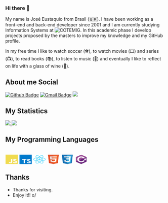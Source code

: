 ### Hi there 👋

<!-- 
[![Twitter Badge](https://img.shields.io/badge/-@jemsantos-6633cc?style=flat-square&labelColor=6633cc&logo=twitter&logoColor=white&link=https://twitter.com/jemsantos)](https://twitter.com/jemsantos)
[![Linkedin Badge](https://img.shields.io/badge/-José%20Eustaquio-6633cc?style=flat-square&logo=Linkedin&logoColor=white&link=https://www.linkedin.com/in/jose-eustaquio-santos/)](https://www.linkedin.com/in/jose-eustaquio-santos/) 
[![Gmail Badge](https://img.shields.io/badge/-eustaquio.cadastros@gmail.com-6633cc?style=flat-square&logo=Gmail&logoColor=white&link=mailto:eustaquio.cadastros@gmail.com)](mailto:eustaquio.cadastros@gmail.com) -->

<!--
**jemsantos/jemsantos** is a ✨ _special_ ✨ repository because its `README.md` (this file) appears on your GitHub profile.

Here are some ideas to get you started:

- 🔭 I’m currently working on ...
- 🌱 I’m currently learning ...
- 👯 I’m looking to collaborate on ...
- 🤔 I’m looking for help with ...
- 💬 Ask me about ...
- 📫 How to reach me: ...
- 😄 Pronouns: ...
- ⚡ Fun fact: ...
-->

My name is José Eustaquio from Brasil (🇧🇷). I have been working as a front-end and back-end developer since 2001 and I am currently studying Information Systems at ![COTEMIG](htps://www.cotemig.com.br). In this academic phase I develop projects proposed by the masters to improve my knowledge and my GitHub profile.

In my free time I like to watch soccer (⚽️), to watch movies (🎞️) and series (📺), to read books (📚), to listen to music (🎵) and eventually I like to reflect on life with a glass of wine (🍺).

<!--
Would you like to find me?

[![Blog Badge](https://img.shields.io/badge/Blog-felipefialho.com-black)](https://felipefialho.com/blog)
[![Youtube Badge](https://img.shields.io/badge/-Youtube-FF0000?style=flat-square&labelColor=FF0000&logo=youtube&logoColor=white&link=https://youtube.com/c/FelipeFialhoDev)](https://youtube.com/c/FelipeFialhoDev)
[![Twitter Badge](https://img.shields.io/badge/-Twitter-1ca0f1?style=flat-square&labelColor=1ca0f1&logo=twitter&logoColor=white&link=https://twitter.com/felipefialho_)](https://twitter.com/felipefialho_)
[![Linkedin Badge](https://img.shields.io/badge/-LinkedIn-blue?style=flat-square&logo=Linkedin&logoColor=white&link=https://www.linkedin.com/in/felipefialho)](https://www.linkedin.com/in/felipefialho)
-->

## About me Social
[![Github Badge](https://img.shields.io/badge/-Github-000?style=flat-square&logo=Github&logoColor=white&link=https://github.com/jemsantos)](https://github.com/jemsantos)
[![Gmail Badge](https://img.shields.io/badge/-Gmail-c14438?style=flat-square&logo=Gmail&logoColor=white&link=mailto:eustaquio.cadastros@gmail.com)](mailto:eustaquio.cadastros@gmail.com)
<a href="https://instagram.com/jemsantos" target="_blank"><img src="https://img.shields.io/badge/-Instagram-%23E4405F?style=for-the-badge&logo=instagram&logoColor=white" target="_blank"></a>

 <!--
[![Linkedin Badge](https://img.shields.io/badge/-LinkedIn-blue?style=flat-square&logo=Linkedin&logoColor=white&link=link_do_seu_perfil_no_linkedin)](link_do_seu_perfil_no_linkedin)
[![Whatsapp Badge](https://img.shields.io/badge/-Whatsapp-4CA143?style=flat-square&labelColor=4CA143&logo=whatsapp&logoColor=white&link=https://api.whatsapp.com/send?phone=seu_telefone_55+DDD+número_de_telefone&text=Hello!)](https://api.whatsapp.com/send?phone=seu_telefone_55+DDD+número_de_telefone&text=Hello!) -->


###

## My Statistics 
<a href="https://github.com/jemsantos">
  <img height="180em" src="https://github-readme-stats-eight-theta.vercel.app/api?username=jemsantos&show_icons=true&theme=dracula&include_all_commits=true&count_private=true"/>
  <img height="180em" src="https://github-readme-stats-eight-theta.vercel.app/api/top-langs/?username=jemsantos&layout=compact&langs_count=8&theme=dracula"/>
</a>
<div style="display: inline_block">
 
 ###
 
## My Programming Languages
<br>
  <img align="center" alt="Jemsantos-JS" height="30" width="40" src="https://raw.githubusercontent.com/devicons/devicon/master/icons/javascript/javascript-plain.svg">
  <img align="center" alt="Jemsantos-TS" height="30" width="40" src="https://raw.githubusercontent.com/devicons/devicon/master/icons/typescript/typescript-plain.svg">
  <img align="center" alt="Jemsantos-React" height="30" width="40" src="https://raw.githubusercontent.com/devicons/devicon/master/icons/react/react-original.svg">
  <img align="center" alt="Jemsantos-HTML" height="30" width="40" src="https://raw.githubusercontent.com/devicons/devicon/master/icons/html5/html5-original.svg">
  <img align="center" alt="Jemsantos-CSS" height="30" width="40" src="https://raw.githubusercontent.com/devicons/devicon/master/icons/css3/css3-original.svg">
  <img align="center" alt="Jemsantos-CSharp" height="30" width="40" src="https://raw.githubusercontent.com/devicons/devicon/master/icons/csharp/csharp-original.svg">
</div>

###
  
  <!-- div>
  <a href = "mailto: eustaquio.cadastros@gmail.com"><img src="https://img.shields.io/badge/-Gmail-%23EA4335?style=for-the-badge&logo=gmail&logoColor=white" target="_blank"></a>
  <a href="https://instagram.com/jemsantos" target="_blank"><img src="https://img.shields.io/badge/-Instagram-%23E4405F?style=for-the-badge&logo=instagram&logoColor=white" target="_blank"></a>
</div -->

## Thanks
- Thanks for visiting. 
- Enjoy it!! o/

###
